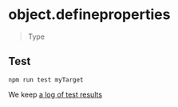 # object.defineproperties

> Type


## Test

    npm run test myTarget

We keep [a log of test results](./test/results_log.md)


